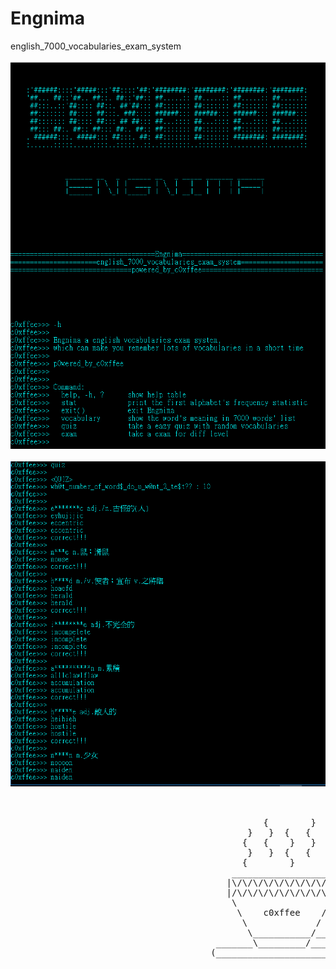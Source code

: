 # Engnima
english_7000_vocabularies_exam_system
<br><br>
![image](https://github.com/c0xffee/Engnima/blob/master/eng.PNG)<br><br>
![image](https://github.com/c0xffee/Engnima/blob/master/eng2.PNG)<br><br>
<pre>
                           
                                                {        }      
                                             }   }  {   {
                                            {   {    }   }
                                             }   }  {   {
                                            {        }
                                          ___________________
                                         |\/\/\/\/\/\/\/\/\/\|               
                                         |/\/\/\/\/\/\/\/\/\/|
                                          \                 /____
                                           \    c0xffee    /     )
                                            \             /     /
                                             \___________/_____/ 
                                       _______\_________/________                   
                                      (__________________________)
      
</pre>
